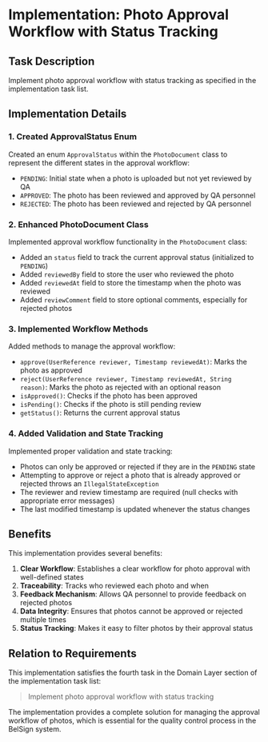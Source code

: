 # Implementation: Photo Approval Workflow with Status Tracking

## Task Description
Implement photo approval workflow with status tracking as specified in the implementation task list.

## Implementation Details

### 1. Created ApprovalStatus Enum
Created an enum `ApprovalStatus` within the `PhotoDocument` class to represent the different states in the approval workflow:
- `PENDING`: Initial state when a photo is uploaded but not yet reviewed by QA
- `APPROVED`: The photo has been reviewed and approved by QA personnel
- `REJECTED`: The photo has been reviewed and rejected by QA personnel

### 2. Enhanced PhotoDocument Class
Implemented approval workflow functionality in the `PhotoDocument` class:
- Added an `status` field to track the current approval status (initialized to `PENDING`)
- Added `reviewedBy` field to store the user who reviewed the photo
- Added `reviewedAt` field to store the timestamp when the photo was reviewed
- Added `reviewComment` field to store optional comments, especially for rejected photos

### 3. Implemented Workflow Methods
Added methods to manage the approval workflow:
- `approve(UserReference reviewer, Timestamp reviewedAt)`: Marks the photo as approved
- `reject(UserReference reviewer, Timestamp reviewedAt, String reason)`: Marks the photo as rejected with an optional reason
- `isApproved()`: Checks if the photo has been approved
- `isPending()`: Checks if the photo is still pending review
- `getStatus()`: Returns the current approval status

### 4. Added Validation and State Tracking
Implemented proper validation and state tracking:
- Photos can only be approved or rejected if they are in the `PENDING` state
- Attempting to approve or reject a photo that is already approved or rejected throws an `IllegalStateException`
- The reviewer and review timestamp are required (null checks with appropriate error messages)
- The last modified timestamp is updated whenever the status changes

## Benefits
This implementation provides several benefits:
1. **Clear Workflow**: Establishes a clear workflow for photo approval with well-defined states
2. **Traceability**: Tracks who reviewed each photo and when
3. **Feedback Mechanism**: Allows QA personnel to provide feedback on rejected photos
4. **Data Integrity**: Ensures that photos cannot be approved or rejected multiple times
5. **Status Tracking**: Makes it easy to filter photos by their approval status

## Relation to Requirements
This implementation satisfies the fourth task in the Domain Layer section of the implementation task list:
> Implement photo approval workflow with status tracking

The implementation provides a complete solution for managing the approval workflow of photos, which is essential for the quality control process in the BelSign system.